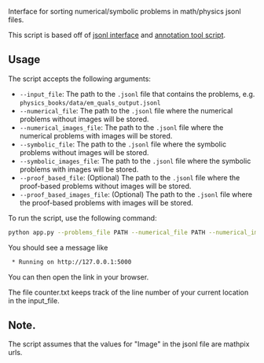 Interface for sorting numerical/symbolic problems in math/physics jsonl files.

This script is based off of [jsonl interface](https://github.com/TheDuckAI/DUCK-datasets/blob/main/jsonl_interface/README.md) and [annotation tool script](https://github.com/TheDuckAI/DUCK-datasets/tree/main/annotation_tool). 

## Usage
The script accepts the following arguments:
- `--input_file`: The path to the `.jsonl` file that contains the problems, e.g. `physics_books/data/em_quals_output.jsonl`
- `--numerical_file`: The path to the `.jsonl` file where the numerical problems without images will be stored. 
- `--numerical_images_file`: The path to the `.jsonl` file where the numerical problems with images will be stored. 
- `--symbolic_file`: The path to the `.jsonl` file where the symbolic problems without images will be stored. 
- `--symbolic_images_file`: The path to the `.jsonl` file where the symbolic problems with images will be stored. 
- `--proof_based_file`: (Optional) The path to the `.jsonl` file where the proof-based problems without images will be stored. 
- `--proof_based_images_file`: (Optional) The path to the `.jsonl` file where the proof-based problems with images will be stored. 


To run the script, use the following command:
```bash
python app.py --problems_file PATH --numerical_file PATH --numerical_images_file PATH --symbolic_file PATH --symbolic_images_file PATH 
```

You should see a message like
```bash
 * Running on http://127.0.0.1:5000
```
You can then open the link in your browser.

The file counter.txt keeps track of the line number of your current location in the input_file. 


## Note. 

The script assumes that the values for "Image" in the jsonl file are mathpix urls. 
